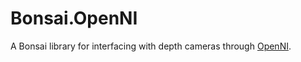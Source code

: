 # Bonsai.OpenNI
A Bonsai library for interfacing with depth cameras through [OpenNI](https://structure.io/openni).
